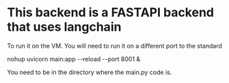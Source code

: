 # This backend is a FASTAPI backend that uses langchain

To run it on the VM. You will need to run it on a different port to the standard

nohup uvicorn main:app --reload --port 8001 &

You need to be in the directory where the main.py code is.
